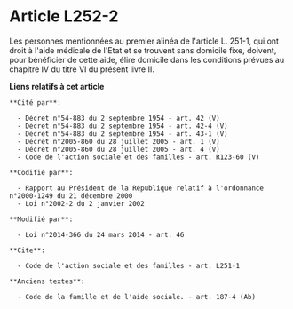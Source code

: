 # Article L252-2

Les personnes mentionnées au premier alinéa de l'article L. 251-1, qui ont droit à l'aide médicale de l'Etat et se trouvent
sans domicile fixe, doivent, pour bénéficier de cette aide, élire domicile dans les conditions prévues au chapitre IV du
titre VI du présent livre II.

**Liens relatifs à cet article**

	**Cité par**:

	  - Décret n°54-883 du 2 septembre 1954 - art. 42 (V)
	  - Décret n°54-883 du 2 septembre 1954 - art. 42-4 (V)
	  - Décret n°54-883 du 2 septembre 1954 - art. 43-1 (V)
	  - Décret n°2005-860 du 28 juillet 2005 - art. 1 (V)
	  - Décret n°2005-860 du 28 juillet 2005 - art. 4 (V)
	  - Code de l'action sociale et des familles - art. R123-60 (V)

	**Codifié par**:

	  - Rapport au Président de la République relatif à l'ordonnance n°2000-1249 du 21 décembre 2000
	  - Loi n°2002-2 du 2 janvier 2002

	**Modifié par**:

	  - Loi n°2014-366 du 24 mars 2014 - art. 46

	**Cite**:

	  - Code de l'action sociale et des familles - art. L251-1

	**Anciens textes**:

	  - Code de la famille et de l'aide sociale. - art. 187-4 (Ab)

